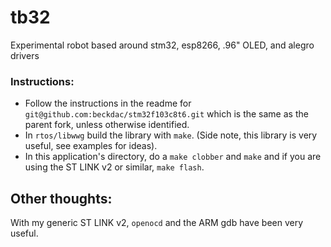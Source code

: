 # tb32
Experimental robot based around stm32, esp8266, .96" OLED, and alegro drivers

### Instructions:

* Follow the instructions in the readme for `git@github.com:beckdac/stm32f103c8t6.git` which is the same as the parent fork, unless otherwise identified.
* In `rtos/libwwg` build the library with `make`. (Side note, this library is very useful, see examples for ideas).
* In this application's directory, do a `make clobber` and `make` and if you are using the ST LINK v2 or similar, `make flash`.

## Other thoughts:

With my generic ST LINK v2, `openocd` and the ARM gdb have been very useful.
